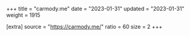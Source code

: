 +++
title = "carmody.me"
date = "2023-01-31"
updated = "2023-01-31"
weight = 1915

[extra]
source = "https://carmody.me/"
ratio = 60
size = 2
+++
